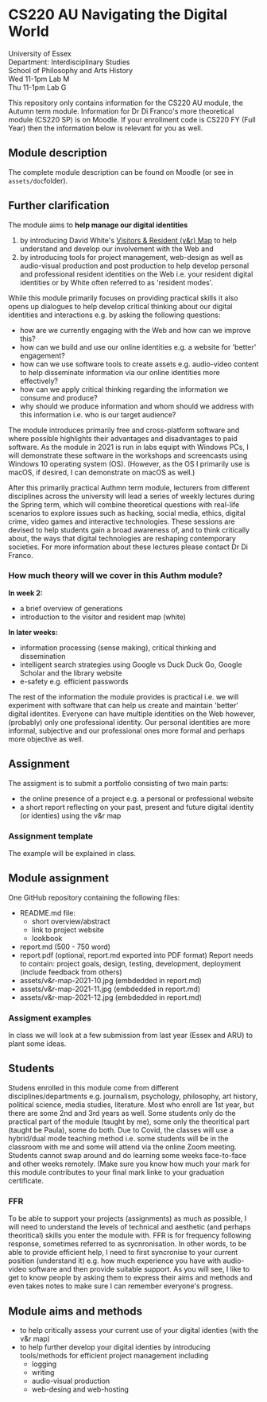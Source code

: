 <!--
TODO:
## week 2 theory/assignment 
- carry on with planning w2 (theory): gen, v&r (part 1, 2, 3) + explain assignment 
- create assignment repo example
- write assessment guide and rubric/checksheet
  - the assignment should help create better residencies (personal or professional)
  - how does the assignment help critical thinking

## syllabus w3 - w7
- outline in github repo
- tools.md
- other .md files
- publish on Medium?
### screencasts
- find mic solution
- book lab M or G
- make screencasts in lab G

## labs
- option A: student computer or lecturn
- option B: mac with remote desktop
- any update about the little table?
- revised hybrid class teaching (how can audio sources be mixed efficiently)
- are breakout rooms in hybrid classes possible?

## compulsory induction
- what compusory induction do I have to do?

## address all themes in syllabus
- digital identities
- e-safety
- blogging
- social media
- multimedia production
- intelligent search strategies

## address these questions:
- how are digital technologies transforming society?
- to what extent do digital technologies curb or enhance our rights and freedom?
- what digital skills are needed for the knowledge economy and a democratic society?
- how can we build and use our online identities?
- how might we use digital technologies as creative and engaging forms of communication?
-->

# CS220 AU Navigating the Digital World
University of Essex    
Department: Interdisciplinary Studies   
School of Philosophy and Arts History  
Wed 11-1pm Lab M  
Thu 11-1pm Lab G  

This repository only contains information for the CS220 AU module, the Autumn term module. Information for Dr Di Franco's more theoretical module (CS220 SP) is on Moodle. If your enrollment code is CS220 FY (Full Year) then the information below is relevant for you as well.

## Module description
The complete module description can be found on Moodle (or see in `assets/doc`folder).

## Further clarification
<!-- To actively take part in our fast-evolving world, we need to have control over our own digital identities.--> 

The module aims to **help manage our digital identities**

1. by introducing David White's [Visitors & Resident (v&r) Map](digital-identities.md/#visitors-and-residents) to help understand and develop our involvement with the Web and 
2. by introducing tools for project management, web-design as well as audio-visual production and post production to help develop personal and professional resident identities on the Web i.e. your resident digital identities or by White often referred to as 'resident modes'.

While this module primarily focuses on providing practical skills it also opens up dialogues to help develop critical thinking about our digital identities and interactions e.g. by asking the following questions:

- how are we currently engaging with the Web and how can we improve this?
- how can we build and use our online identities e.g. a website for 'better' engagement?
- how can we use software tools to create assets e.g. audio-video content to help disseminate information via our online identities more effectively?
- how can we apply critical thinking regarding the information we consume and produce?
- why should we produce information and whom should we address with this information i.e. who is our target audience?

The module introduces primarily free and cross-platform software and where possible highlights their advantages and disadvantages to paid software. As the module in 2021 is run in labs equipt with Windows PCs, I will demonstrate these software in the workshops and screencasts using Windows 10 operating system (OS). (However, as the OS I primarily use is macOS, if desired, I can demonstrate on macOS as well.)

After this primarily practical Authmn term module, lecturers from different disciplines across the university will lead a series of weekly lectures during the Spring term, which will combine theoretical questions with real-life scenarios to explore issues such as hacking, social media, ethics, digital crime, video games and interactive technologies. These sessions are devised to help students gain a broad awareness of, and to think critically about, the ways that digital technologies are reshaping contemporary societies. For more information about these lectures please contact Dr Di Franco.

### How much theory will we cover in this Authm module?
**In week 2:**
- a brief overview of generations
- introduction to the visitor and resident map (white)

**In later weeks:**
- information processing (sense making), critical thinking and dissemination
- intelligent search strategies using Google vs Duck Duck Go, Google Scholar and the library website
- e-safety e.g. efficient passwords

The rest of the information the module provides is practical i.e. we will experiment with software that can help us create and maintain 'better' digital identites. Everyone can have multiple identities on the Web however, (probably) only one professional identity. Our personal identities are more informal, subjective and our professional ones more formal and perhaps more objective as well. 

## Assignment
The assigment is to submit a portfolio consisting of two main parts:
- the online presence of a project e.g. a personal or professional website
- a short report reflecting on your past, present and future digital identity (or identies) using the v&r map

### Assignment template
<!-- TODO: create an example repo -->
The example will be explained in class. 

## Module assignment <!-- maybe to go in the template repo-->
One GitHub repository containing the following files:
- README.md file:
  - short overview/abstract
  - link to project website
  - lookbook
- report.md (500 - 750 word) 
- report.pdf (optional, report.md exported into PDF format)
Report needs to contain: project goals, design, testing, development, deployment (include feedback from others)
- assets/v&r-map-2021-10.jpg (embdedded in report.md)
- assets/v&r-map-2021-11.jpg (embdedded in report.md)
- assets/v&r-map-2021-12.jpg (embdedded in report.md)

### Assigment examples
In class we will look at a few submission from last year (Essex and ARU) to plant some ideas. 
<!-- TODO: create an example repo -->

## Students
Studens enrolled in this module come from different disciplines/departments e.g. journalism, psychology, philosophy, art history, political science, media studies, literature. Most who enroll are 1st year, but there are some 2nd and 3rd years as well. Some students only do the practical part of the module (taught by me), some only the theoritical part (taught be Paula), some do both. Due to Covid, the classes will use a hybrid/dual mode teaching method i.e. some students will be in the classroom with me and some will attend via the online Zoom meeting. Students cannot swap around and do learning some weeks face-to-face and other weeks remotely. (Make sure you know how much your mark for this module contributes to your final mark linke to your graduation certificate. 

### FFR
To be able to support your projects (assignments) as much as possible, I will need to understand the levels of technical and aesthetic (and perhaps theoritical) skills you enter the module with. FFR is for frequency following response, sometimes referred to as sycnronisation. In other words, to be able to provide efficient help, I need to first syncronise to your current position (understand it) e.g. how much experience you have with audio-video software and then provide suitable support. As you will see, I like to get to know people by asking them to express their aims and methods and even takes notes to make sure I can remember everyone's progress. 

## Module aims and methods
- to help critically assess your current use of your digital identies (with the v&r map)
- to help further develop your digital identies by introducing tools/methods for efficient project management including 
  - logging
  - writing
  - audio-visual production
  - web-desing and web-hosting
